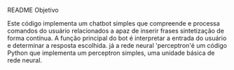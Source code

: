 README Objetivo

Este código implementa um chatbot simples que compreende e processa comandos do usuário relacionados a apaz de inserir frases sintetização de forma contínua. A função principal do bot é interpretar a entrada do usuário e determinar a resposta escolhida. já a rede neural 'perceptron'é um código Python que implementa um perceptron simples, uma unidade básica de rede neural.
